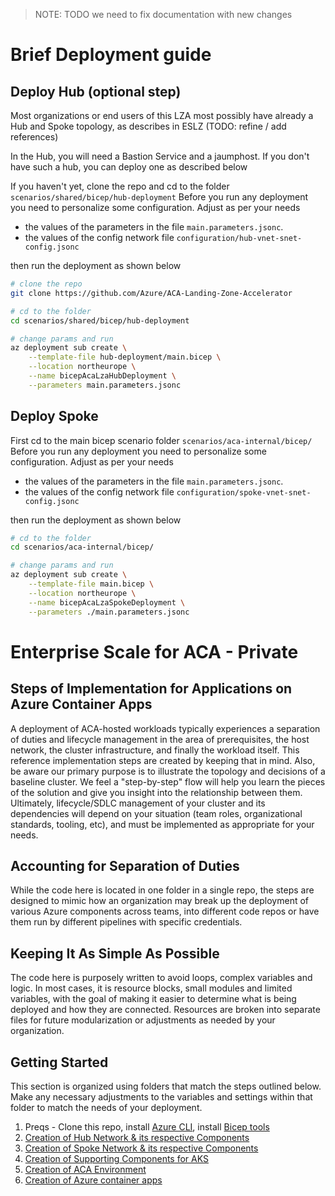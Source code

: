 > NOTE: TODO we need to fix documentation with new changes
# Brief Deployment guide

## Deploy Hub (optional step)
Most organizations or end users of this LZA most possibly have already a Hub and Spoke topology, as describes in ESLZ (TODO: refine / add references)

In the Hub, you will need a Bastion Service and a jaumphost.
If you don't have such a hub, you can deploy one as described below

If you haven't yet, clone the repo and cd to the folder ` scenarios/shared/bicep/hub-deployment `
Before you run any deployment you need to personalize some configuration.
Adjust as per your needs 
- the values of the parameters in the file ` main.parameters.jsonc `. 
- the values of the config network file ` configuration/hub-vnet-snet-config.jsonc `

then run the deployment as shown below

```bash
# clone the repo
git clone https://github.com/Azure/ACA-Landing-Zone-Accelerator

# cd to the folder
cd scenarios/shared/bicep/hub-deployment

# change params and run
az deployment sub create \
    --template-file hub-deployment/main.bicep \
    --location northeurope \
    --name bicepAcaLzaHubDeployment \
    --parameters main.parameters.jsonc

```

## Deploy Spoke
First cd to the main bicep scenario folder ` scenarios/aca-internal/bicep/ `
Before you run any deployment you need to personalize some configuration.
Adjust as per your needs 
- the values of the parameters in the file ` main.parameters.jsonc `. 
- the values of the config network file ` configuration/spoke-vnet-snet-config.jsonc `

then run the deployment as shown below

```bash
# cd to the folder
cd scenarios/aca-internal/bicep/

# change params and run
az deployment sub create \
    --template-file main.bicep \
    --location northeurope \
    --name bicepAcaLzaSpokeDeployment \
    --parameters ./main.parameters.jsonc

```

# Enterprise Scale for ACA - Private 

## Steps of Implementation for Applications on Azure Container Apps

A deployment of ACA-hosted workloads typically experiences a separation of duties and lifecycle management in the area of prerequisites, the host network, the cluster infrastructure, and finally the workload itself. This reference implementation steps are created by keeping that in mind. Also, be aware our primary purpose is to illustrate the topology and decisions of a baseline cluster. We feel a "step-by-step" flow will help you learn the pieces of the solution and give you insight into the relationship between them. Ultimately, lifecycle/SDLC management of your cluster and its dependencies will depend on your situation (team roles, organizational standards, tooling, etc), and must be implemented as appropriate for your needs.

## Accounting for Separation of Duties

While the code here is located in one folder in a single repo, the steps are designed to mimic how an organization may break up the deployment of various Azure components across teams, into different code repos or have them run by different pipelines with specific credentials.

## Keeping It As Simple As Possible

The code here is purposely written to avoid loops, complex variables and logic. In most cases, it is resource blocks, small modules and limited variables, with the goal of making it easier to determine what is being deployed and how they are connected. Resources are broken into separate files for future modularization or adjustments as needed by your organization.

## Getting Started

This section is organized using folders that match the steps outlined below. Make any necessary adjustments to the variables and settings within that folder to match the needs of your deployment.

1. Preqs - Clone this repo, install [Azure CLI](https://docs.microsoft.com/en-us/cli/azure/install-azure-cli), install [Bicep tools](https://docs.microsoft.com/en-us/azure/azure-resource-manager/bicep/install)
2. [Creation of Hub Network & its respective Components](./01-network-hub.md)
3. [Creation of Spoke Network & its respective Components](./02-network-lz.md)
4. [Creation of Supporting Components for AKS](./03-aks-supporting.md)
5. [Creation of ACA Environment](./04-aca-env.md)
6. [Creation of Azure container apps](./05-aca-apps.md)
